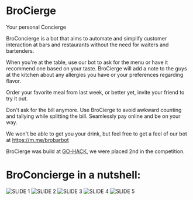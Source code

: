 # BroCierge
Your personal Concierge

BroConcierge is a bot that aims to automate and simplify customer interaction at bars and restaurants without the need for waiters and bartenders.

When you're at the table, use our bot to ask for the menu or have it recommend one based on your taste. BroCierge will add a note to the guys at the kitchen about any allergies you have or your preferences regarding flavor.

Order your favorite meal from last week, or better yet, invite your friend to try it out.

Don't ask for the bill anymore.
Use BroCierge to avoid awkward counting and tallying while splitting the bill. Seamlessly pay online and be on your way.

We won't be able to get you your drink, but feel free to get a feel of our bot at https://m.me/brobarbot

BroCierge was build at [GO-HACK](https://go-hack.hackerearth.com/), we were placed 2nd in the competition.

# BroConcierge in a nutshell:

![SLIDE 1](https://github.com/EnKrypt/BroCierge/raw/master/presentation/001.jpg)
![SLIDE 2](https://github.com/EnKrypt/BroCierge/raw/master/presentation/002.jpg)
![SLIDE 3](https://github.com/EnKrypt/BroCierge/raw/master/presentation/003.jpg)
![SLIDE 4](https://github.com/EnKrypt/BroCierge/raw/master/presentation/004.jpg)
![SLIDE 5](https://github.com/EnKrypt/BroCierge/raw/master/presentation/005.jpg)

